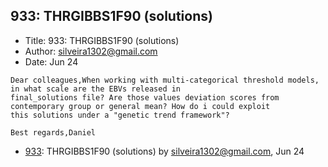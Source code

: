 ## 933: THRGIBBS1F90 (solutions)

- Title: 933: THRGIBBS1F90 (solutions)
- Author: silveira1302@gmail.com
- Date: Jun 24

```
Dear colleagues,When working with multi-categorical threshold models, in what scale are the EBVs released in
final_solutions file? Are those values deviation scores from contemporary group or general mean? How do i could exploit
this solutions under a "genetic trend framework"?

Best regards,Daniel
```

- [933](0933.md): THRGIBBS1F90 (solutions) by silveira1302@gmail.com, Jun 24
